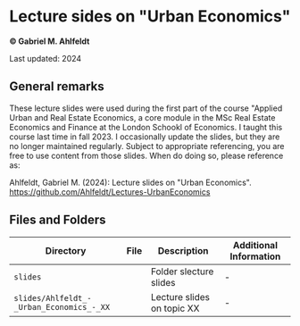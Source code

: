 # Lecture sides on "Urban Economics"

**© Gabriel M. Ahlfeldt**

Last updated: 2024

## General remarks

These lecture slides were used during the first part of the course "Applied Urban and Real Estate Economics, a core module in the MSc Real Estate Economics and Finance at the London Schookl of Economics. I taught this course last time in fall 2023. I occasionally update the slides, but they are no longer maintained regularly. Subject to appropriate referencing, you are free to use content from those slides. When do doing so, please reference as: 

Ahlfeldt, Gabriel M. (2024): Lecture slides on "Urban Economics". https://github.com/Ahlfeldt/Lectures-UrbanEconomics 

## Files and Folders

| Directory | File | Description  | Additional Information |
| --- | --- | --- | --- |
| `slides` | | Folder slecture slides | -|
| `slides/Ahlfeldt_-_Urban_Economics_-_XX` | | Lecture slides on topic XX  | - |
